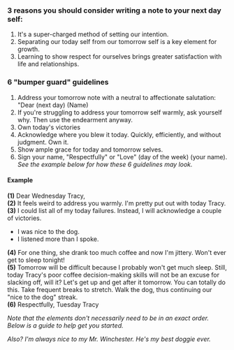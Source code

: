 ### 3 reasons you should consider writing a note to your next day self:

1.  It's a super-charged method of setting our intention.
2.  Separating our today self from our tomorrow self is a key element for growth.
3.  Learning to show respect for ourselves brings greater satisfaction with life and relationships.

### 6 "bumper guard" guidelines

1.  Address your tomorrow note with a neutral to affectionate salutation: "Dear (next day) (Name)
2.  If you're struggling to address your tomorrow self warmly, ask yourself why. Then use the endearment anyway.
3.  Own today's victories
4.  Acknowledge where you blew it today. Quickly, efficiently, and without judgment. Own it.
5.  Show ample grace for today and tomorrow selves.
6.  Sign your name, "Respectfully" or "Love" (day of the week) (your name).  
    *See the example below for how these 6 guidelines may look.*

#### Example

**(1)** Dear Wednesday Tracy,  
**(2)** It feels weird to address you warmly. I'm pretty put out with today Tracy.  
**(3)** I could list all of my today failures. Instead, I will acknowledge a couple of victories.
-   I was nice to the dog.
-   I listened more than I spoke.  

**(4)** For one thing, she drank too much coffee and now I'm jittery. Won't ever get to sleep tonight!  
**(5)** Tomorrow will be difficult because I probably won't get much sleep. Still, today Tracy's poor coffee decision-making skills will not be an excuse for slacking off, will it? Let's get up and get after it tomorrow. You can totally do this. Take frequent breaks to stretch. Walk the dog, thus continuing our "nice to the dog" streak.  
**(6)** Respectfully, Tuesday Tracy

*Note that the elements don't necessarily need to be in an exact order. Below is a guide to help get you started.*

*Also? I'm always nice to my Mr. Winchester. He's my best doggie ever.*
